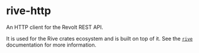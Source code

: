 # rive-http

An HTTP client for the Revolt REST API.

It is used for the Rive crates ecosystem and is built on top of it. See the [`rive`](https://docs.rs/rive) documentation for more information.

